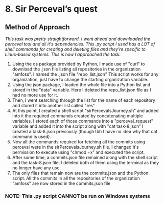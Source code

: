 # **8. Sir Perceval’s quest**
## **Method of Approach**
*This task was pretty straightforward. I went ahead and downloaded the perceval tool and all it's dependencies. This .py script I used has a LOT of shell commands for creating and deleting files and they're specific to Linux-based systems. This is how I approached the task:*
1. Using the os package provided by Python, I made use of "curl" to download the .json file listing all repositories in the organization "amfoss". I named the .json file "repo_list.json" This script works for any organization, just have to change the starting organization variable.
2. Using the json package, I loaded the whole file into a Python list and stored in the "data" variable. Here I deleted the repo_list.json file as I had no more use for it.
3. Then, I went searching through the list for the name of each repository and stored it into another list called "res"
4. At this point, I created a shell script "sirPercevalsJourney.sh" and added into it the required commands created by concatenating multiple variables. I stored each of those commands into a "perceval_request" variable and added it into the script along with "cat task-8.json" I created a task-8.json previously (though tbh I have no idea why that cat command is used).
5. Now all the commands required for fetching all the commits using perceval were in the sirPercevalsJourney.sh file. I changed it's permission to execute using "chmod +x" and executed the script.
6. After some time, a commits.json file remained along with the shell script and the task-8.json file. I deleted both of them using the terminal as they no longer have any use.
7. The only files that remain now are the commits.json and the Python script. All the commits in all the repositories of the organization "amfoss" are now stored in the commits.json file
### **NOTE: This .py script CANNOT be run on Windows systems**
